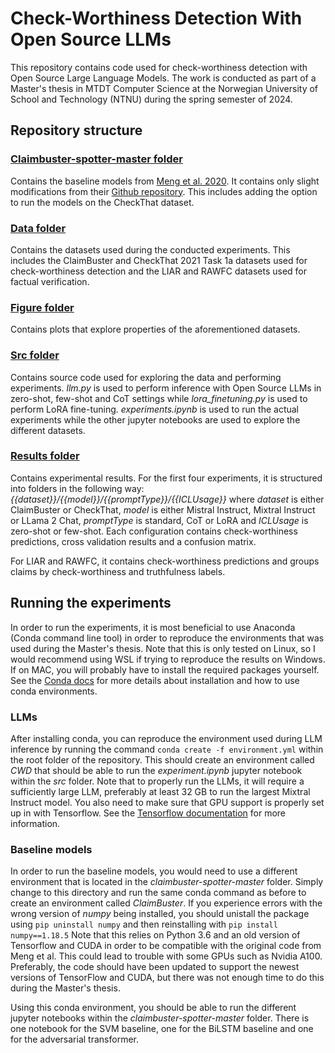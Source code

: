 # Check-Worthiness Detection With Open Source LLMs

This repository contains code used for check-worthiness detection with Open Source Large Language Models.
The work is conducted as part of a Master's thesis in MTDT Computer Science at the Norwegian University of School and Technology (NTNU) during the spring semester of 2024.

## Repository structure

### [Claimbuster-spotter-master folder](/claimbuster-spotter-master)

Contains the baseline models from [Meng et al. 2020](http://arxiv.org/abs/2002.07725). It contains only slight modifications from their [Github repository](https://github.com/utaresearch/claimbuster-spotter).
This includes adding the option to run the models on the CheckThat dataset.

### [Data folder](/data)

Contains the datasets used during the conducted experiments. This includes the ClaimBuster and CheckThat 2021 Task 1a datasets used for check-worthiness detection and the LIAR and RAWFC datasets used for factual verification.

### [Figure folder](/figures)

Contains plots that explore properties of the aforementioned datasets.

### [Src folder](/src)

Contains source code used for exploring the data and performing experiments.
*llm.py* is used to perform inference with Open Source LLMs in zero-shot, few-shot and CoT settings while *lora_finetuning.py* is used to perform LoRA fine-tuning.
*experiments.ipynb* is used to run the actual experiments while the other jupyter notebooks are used to explore the different datasets.

### [Results folder](/results)

Contains experimental results. For the first four experiments, it is structured into folders in the following way: *{{dataset}}/{{model}}/{{promptType}}/{{ICLUsage}}*
where *dataset* is either ClaimBuster or CheckThat, *model* is either Mistral Instruct, Mixtral Instruct or LLama 2 Chat, *promptType* is standard, CoT or LoRA and *ICLUsage* is zero-shot or few-shot.
Each configuration contains check-worthiness predictions, cross validation results and a confusion matrix.

For LIAR and RAWFC, it contains check-worthiness predictions and groups claims by check-worthiness and truthfulness labels.

## Running the experiments

In order to run the experiments, it is most beneficial to use Anaconda (Conda command line tool) in order to reproduce the environments that was used during the Master's thesis.
Note that this is only tested on Linux, so I would recommend using WSL if trying to reproduce the results on Windows. If on MAC, you will probably have to install the required packages yourself.
See the [Conda docs](https://docs.conda.io/projects/conda/en/latest/user-guide/getting-started.html) for more details about installation and how to use conda environments.

### LLMs

After installing conda, you can reproduce the environment used during LLM inference by running the command ````conda create -f environment.yml```` within the root folder of the repository.
This should create an environment called *CWD* that should be able to run the *experiment.ipynb* jupyter notebook within the *src* folder. Note that to properly run the LLMs, it will require a sufficiently large LLM, preferably at least 32 GB to run the largest Mixtral Instruct model. You also need to make sure that GPU support is properly set up in with Tensorflow. See the [Tensorflow documentation](https://www.tensorflow.org/install/pip) for more information.

### Baseline models

In order to run the baseline models, you would need to use a different environment that is located in the *claimbuster-spotter-master* folder. Simply change to this directory and run the same conda command as before to create an environment called *ClaimBuster*.
If you experience errors with the wrong version of *numpy* being installed, you should unistall the package using ````pip uninstall numpy```` and then reinstalling with ````pip install numpy==1.18.5````
Note that this relies on Python 3.6 and an old version of Tensorflow and CUDA in order to be compatible with the original code from Meng et al. This could lead to trouble with some GPUs such as Nvidia A100. Preferably, the code should have been updated to support the newest versions of TensorFlow and CUDA, but there was not enough time to do this during the Master's thesis.

Using this conda environment, you should be able to run the different jupyter notebooks within the *claimbuster-spotter-master* folder. There is one notebook for the SVM baseline, one for the BiLSTM baseline and one for the adversarial transformer.
